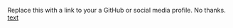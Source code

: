 Replace this with a link to your a GitHub or social media profile. No thanks.
[text](https://example.com)
